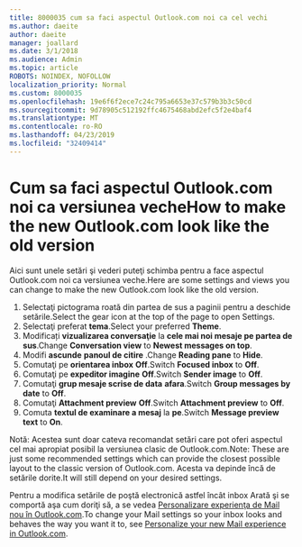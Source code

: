 ```yaml
---
title: 8000035 cum sa faci aspectul Outlook.com noi ca cel vechi
ms.author: daeite
author: daeite
manager: joallard
ms.date: 3/1/2018
ms.audience: Admin
ms.topic: article
ROBOTS: NOINDEX, NOFOLLOW
localization_priority: Normal
ms.custom: 8000035
ms.openlocfilehash: 19e6f6f2ece7c24c795a6653e37c579b3b3c50cd
ms.sourcegitcommit: 9d78905c512192ffc4675468abd2efc5f2e4baf4
ms.translationtype: MT
ms.contentlocale: ro-RO
ms.lasthandoff: 04/23/2019
ms.locfileid: "32409414"
---
```

# <a name="how-to-make-the-new-outlookcom-look-like-the-old-version"></a><span data-ttu-id="8c8a7-102">Cum sa faci aspectul Outlook.com noi ca versiunea veche</span><span class="sxs-lookup"><span data-stu-id="8c8a7-102">How to make the new Outlook.com look like the old version</span></span>

<span data-ttu-id="8c8a7-103">Aici sunt unele setări şi vederi puteţi schimba pentru a face aspectul Outlook.com noi ca versiunea veche.</span><span class="sxs-lookup"><span data-stu-id="8c8a7-103">Here are some settings and views you can change to make the new Outlook.com look like the old version.</span></span>

1. <span data-ttu-id="8c8a7-104">Selectaţi pictograma roată din partea de sus a paginii pentru a deschide setările.</span><span class="sxs-lookup"><span data-stu-id="8c8a7-104">Select the gear icon at the top of the page to open Settings.</span></span>
2. <span data-ttu-id="8c8a7-105">Selectaţi preferat **tema**.</span><span class="sxs-lookup"><span data-stu-id="8c8a7-105">Select your preferred **Theme**.</span></span>
3. <span data-ttu-id="8c8a7-106">Modificați **vizualizarea conversaţie** la **cele mai noi mesaje pe partea de sus**.</span><span class="sxs-lookup"><span data-stu-id="8c8a7-106">Change **Conversation view** to **Newest messages on top**.</span></span>
4. <span data-ttu-id="8c8a7-107">Modifi **ascunde** **panoul de citire** .</span><span class="sxs-lookup"><span data-stu-id="8c8a7-107">Change **Reading pane** to **Hide**.</span></span>
5. <span data-ttu-id="8c8a7-108">Comutaţi pe **orientarea inbox** **Off**.</span><span class="sxs-lookup"><span data-stu-id="8c8a7-108">Switch **Focused inbox** to **Off**.</span></span>
6. <span data-ttu-id="8c8a7-109">Comutaţi pe **expeditor imagine** **Off**.</span><span class="sxs-lookup"><span data-stu-id="8c8a7-109">Switch **Sender image** to **Off**.</span></span> 
7. <span data-ttu-id="8c8a7-110">Comutaţi **grup mesaje scrise de data** **afara**.</span><span class="sxs-lookup"><span data-stu-id="8c8a7-110">Switch **Group messages by date** to **Off**.</span></span> 
8. <span data-ttu-id="8c8a7-111">Comutaţi **Attachment preview** **Off**.</span><span class="sxs-lookup"><span data-stu-id="8c8a7-111">Switch **Attachment preview** to **Off**.</span></span> 
9. <span data-ttu-id="8c8a7-112">Comuta **textul de examinare a mesaj** la **pe**.</span><span class="sxs-lookup"><span data-stu-id="8c8a7-112">Switch **Message preview text** to **On**.</span></span>

<span data-ttu-id="8c8a7-113">Notă: Acestea sunt doar cateva recomandat setări care pot oferi aspectul cel mai apropiat posibil la versiunea clasic de Outlook.com.</span><span class="sxs-lookup"><span data-stu-id="8c8a7-113">Note: These are just some recommended settings which can provide the closest possible layout to the classic version of Outlook.com.</span></span> <span data-ttu-id="8c8a7-114">Acesta va depinde încă de setările dorite.</span><span class="sxs-lookup"><span data-stu-id="8c8a7-114">It will still depend on your desired settings.</span></span>

<span data-ttu-id="8c8a7-115">Pentru a modifica setările de poştă electronică astfel încât inbox Arată şi se comportă aşa cum doriţi să, a se vedea [Personalizare experienţa de Mail nou în Outlook.com](https://support.office.com/article/b41c2ecb-f23c-42b3-b7f8-659646d5e58c).</span><span class="sxs-lookup"><span data-stu-id="8c8a7-115">To change your Mail settings so your inbox looks and behaves the way you want it to, see [Personalize your new Mail experience in Outlook.com](https://support.office.com/article/b41c2ecb-f23c-42b3-b7f8-659646d5e58c).</span></span>